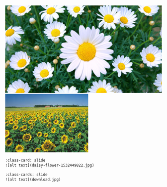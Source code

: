 ![alt text](daisy-flower-1532449822.jpg)
![alt text](download.jpg)
```{card}
:class-card: slide
![alt text](daisy-flower-1532449822.jpg)
```

```{card}
:class-cards: slide
![alt text](download.jpg)
```